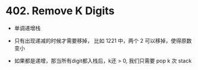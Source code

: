 # 402. Remove K Digits

- 单调递增栈

- 只有出现递减的时候才需要移掉， 比如 1221 中，两个 2 可以移掉，使得原数变小

- 如果都是递增，那当所有digit都入栈后，k还 > 0, 我们只需要 pop k 次 stack
